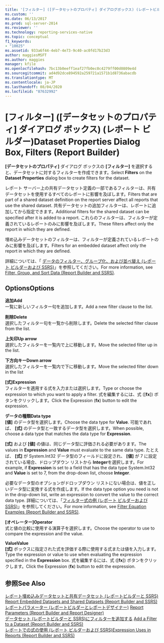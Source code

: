 ```yaml
---
title: '[フィルター] ([データセットのプロパティ] ダイアログボックス) (レポートビルダー) |Microsoft Docs'
ms.custom: ''
ms.date: 06/13/2017
ms.prod: sql-server-2014
ms.reviewer: ''
ms.technology: reporting-services-native
ms.topic: conceptual
f1_keywords:
- "10025"
ms.assetid: 933a6f44-4eb7-4e73-9c40-ac0fd17b23d3
author: maggiesMSFT
ms.author: maggies
manager: kfile
ms.openlocfilehash: 7bc13b0eeff1eaf27fb0ec0c4279ff00d0809e4d
ms.sourcegitcommit: ad4d92dce894592a259721a1571b1d8736abacdb
ms.translationtype: MT
ms.contentlocale: ja-JP
ms.lasthandoff: 08/04/2020
ms.locfileid: "87632992"
---
```

# <a name="dataset-properties-dialog-box-filters-report-builder"></a><span data-ttu-id="db17c-102">[フィルター] ([データセットのプロパティ] ダイアログ ボックス) (レポート ビルダー)</span><span class="sxs-lookup"><span data-stu-id="db17c-102">Dataset Properties Dialog Box, Filters (Report Builder)</span></span>
  <span data-ttu-id="db17c-103">**[データセットのプロパティ]** ダイアログ ボックスの **[フィルター]** を選択すると、データセットに対するフィルターを作成できます。</span><span class="sxs-lookup"><span data-stu-id="db17c-103">Select **Filters** on the **Dataset Properties** dialog box to create filters for the dataset.</span></span>  
  
 <span data-ttu-id="db17c-104">レポート サーバー上の共有データセット定義の一部であるフィルターは、共有データセットを使用するすべてのレポートに影響を及ぼします。</span><span class="sxs-lookup"><span data-stu-id="db17c-104">Filters that are part of a shared dataset definition on the report server affect all reports that use the shared dataset.</span></span> <span data-ttu-id="db17c-105">共有データセットの追加フィルターは、レポートに追加してから指定できます。</span><span class="sxs-lookup"><span data-stu-id="db17c-105">Additional filters for the shared dataset can be specified after it is added to a report.</span></span> <span data-ttu-id="db17c-106">これらのフィルターは、フィルターが定義されているレポートのみに影響を及ぼします。</span><span class="sxs-lookup"><span data-stu-id="db17c-106">These filters affect only the report in which they are defined.</span></span>  
  
 <span data-ttu-id="db17c-107">埋め込みデータセットのフィルターは、フィルターが定義されているレポートのみに影響を及ぼします。</span><span class="sxs-lookup"><span data-stu-id="db17c-107">Filters for an embedded dataset affect only the report in which they are defined.</span></span>  
  
 <span data-ttu-id="db17c-108">詳細については、「 [データのフィルター、グループ化、および並べ替え (レポート ビルダーおよび SSRS)](report-design/filter-group-and-sort-data-report-builder-and-ssrs.md)」を参照してください。</span><span class="sxs-lookup"><span data-stu-id="db17c-108">For more information, see [Filter, Group, and Sort Data &#40;Report Builder and SSRS&#41;](report-design/filter-group-and-sort-data-report-builder-and-ssrs.md).</span></span>  
  
## <a name="options"></a><span data-ttu-id="db17c-109">Options</span><span class="sxs-lookup"><span data-stu-id="db17c-109">Options</span></span>  
 <span data-ttu-id="db17c-110">**追加**</span><span class="sxs-lookup"><span data-stu-id="db17c-110">**Add**</span></span>  
 <span data-ttu-id="db17c-111">一覧に新しいフィルター句を追加します。</span><span class="sxs-lookup"><span data-stu-id="db17c-111">Add a new filter clause to the list.</span></span>  
  
 <span data-ttu-id="db17c-112">**削除**</span><span class="sxs-lookup"><span data-stu-id="db17c-112">**Delete**</span></span>  
 <span data-ttu-id="db17c-113">選択したフィルター句を一覧から削除します。</span><span class="sxs-lookup"><span data-stu-id="db17c-113">Delete the selected filter clause from the list.</span></span>  
  
 <span data-ttu-id="db17c-114">**上矢印**</span><span class="sxs-lookup"><span data-stu-id="db17c-114">**Up arrow**</span></span>  
 <span data-ttu-id="db17c-115">選択したフィルターを一覧内で上に移動します。</span><span class="sxs-lookup"><span data-stu-id="db17c-115">Move the selected filter up in the list.</span></span>  
  
 <span data-ttu-id="db17c-116">**下方向キー**</span><span class="sxs-lookup"><span data-stu-id="db17c-116">**Down arrow**</span></span>  
 <span data-ttu-id="db17c-117">選択したフィルターを一覧内で下に移動します。</span><span class="sxs-lookup"><span data-stu-id="db17c-117">Move the selected filter down in the list</span></span>  
  
 <span data-ttu-id="db17c-118">**[式]**</span><span class="sxs-lookup"><span data-stu-id="db17c-118">**Expression**</span></span>  
 <span data-ttu-id="db17c-119">フィルターを適用する式を入力または選択します。</span><span class="sxs-lookup"><span data-stu-id="db17c-119">Type or choose the expression to which you want to apply a filter.</span></span> <span data-ttu-id="db17c-120">式を編集するには、式 ([**fx**]) ボタンをクリックします。</span><span class="sxs-lookup"><span data-stu-id="db17c-120">Click the Expression (**fx**) button to edit the expression.</span></span>  
  
 <span data-ttu-id="db17c-121">**データの種類**</span><span class="sxs-lookup"><span data-stu-id="db17c-121">**Data type**</span></span>  
 <span data-ttu-id="db17c-122">**[値]** のデータ型を選択します。</span><span class="sxs-lookup"><span data-stu-id="db17c-122">Choose the data type for **Value**.</span></span> <span data-ttu-id="db17c-123">可能であれば、 **[式]** のデータ型と一致するデータ型を選択します。</span><span class="sxs-lookup"><span data-stu-id="db17c-123">When possible, choose a data type that matches the data type for **Expression**.</span></span>  
  
 <span data-ttu-id="db17c-124">**[式]** および **[値]** の値は、同じデータ型に評価される必要があります。</span><span class="sxs-lookup"><span data-stu-id="db17c-124">The values in **Expression** and **Value** must evaluate to the same data type.</span></span> <span data-ttu-id="db17c-125">たとえば、 **[式]** が System.Int32 データ型のフィールドに設定され、 **[値]** が 7 に設定されている場合、ドロップダウン リストから **Integer**を選択します。</span><span class="sxs-lookup"><span data-stu-id="db17c-125">For example, if **Expression** is set to a field that has the data type System.Int32 and **Value** is set to 7, from the drop-down list, choose **Integer**.</span></span>  
  
 <span data-ttu-id="db17c-126">必要なデータ型のオプションがドロップダウン リストにない場合は、値を正しいデータ型に変換する式を作成します。</span><span class="sxs-lookup"><span data-stu-id="db17c-126">If the data type option you need is not in the drop-down list, write an expression to convert the value to the correct data type.</span></span> <span data-ttu-id="db17c-127">詳細については、「[フィルター式の例 &#40;レポート ビルダーおよび SSRS&#41;](report-design/filter-equation-examples-report-builder-and-ssrs.md)」を参照してください。</span><span class="sxs-lookup"><span data-stu-id="db17c-127">For more information, see [Filter Equation Examples &#40;Report Builder and SSRS&#41;](report-design/filter-equation-examples-report-builder-and-ssrs.md).</span></span>  
  
 <span data-ttu-id="db17c-128">**[オペレーター]**</span><span class="sxs-lookup"><span data-stu-id="db17c-128">**Operator**</span></span>  
 <span data-ttu-id="db17c-129">式と値の比較に使用する演算子を選択します。</span><span class="sxs-lookup"><span data-stu-id="db17c-129">Choose the operator to use to compare the expression and the value.</span></span>  
  
 <span data-ttu-id="db17c-130">**Value**</span><span class="sxs-lookup"><span data-stu-id="db17c-130">**Value**</span></span>  
 <span data-ttu-id="db17c-131">**[式]** ボックスに指定された式を評価する際に使用する式または値を入力します。</span><span class="sxs-lookup"><span data-stu-id="db17c-131">Type the expression or value to use when evaluating the expression specified in the **Expression** box.</span></span> <span data-ttu-id="db17c-132">式を編集するには、式 ([**fx**]) ボタンをクリックします。</span><span class="sxs-lookup"><span data-stu-id="db17c-132">Click the Expression (**fx**) button to edit the expression.</span></span>  
  
## <a name="see-also"></a><span data-ttu-id="db17c-133">参照</span><span class="sxs-lookup"><span data-stu-id="db17c-133">See Also</span></span>  
 <span data-ttu-id="db17c-134">[レポート埋め込みデータセットと共有データセット &#40;レポートビルダーと SSRS&#41;](report-data/report-embedded-datasets-and-shared-datasets-report-builder-and-ssrs.md) </span><span class="sxs-lookup"><span data-stu-id="db17c-134">[Report Embedded Datasets and Shared Datasets &#40;Report Builder and SSRS&#41;](report-data/report-embedded-datasets-and-shared-datasets-report-builder-and-ssrs.md) </span></span>  
 <span data-ttu-id="db17c-135">[レポートパラメーター &#40;レポートビルダーとレポートデザイナー&#41;](report-design/report-parameters-report-builder-and-report-designer.md) </span><span class="sxs-lookup"><span data-stu-id="db17c-135">[Report Parameters &#40;Report Builder and Report Designer&#41;](report-design/report-parameters-report-builder-and-report-designer.md) </span></span>  
 <span data-ttu-id="db17c-136">[データセット &#40;レポートビルダーと SSRS&#41;にフィルターを追加する](report-data/add-a-filter-to-a-dataset-report-builder-and-ssrs.md) </span><span class="sxs-lookup"><span data-stu-id="db17c-136">[Add a Filter to a Dataset &#40;Report Builder and SSRS&#41;](report-data/add-a-filter-to-a-dataset-report-builder-and-ssrs.md) </span></span>  
 [<span data-ttu-id="db17c-137">レポートでの式の使用 (レポート ビルダーおよび SSRS)</span><span class="sxs-lookup"><span data-stu-id="db17c-137">Expression Uses in Reports &#40;Report Builder and SSRS&#41;</span></span>](report-design/expression-uses-in-reports-report-builder-and-ssrs.md)  
  
  
